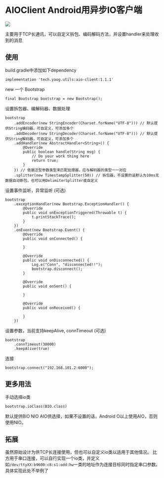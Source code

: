 # AIOClient Android用异步IO客户端
![](https://img.shields.io/bintray/v/mutoukenji/maven/aio-client)

主要用于TCP长通讯，可以自定义拆包、编码解码方法，并设置handler来处理收到的消息

## 使用
build.gradle中添加如下dependency
```
implementation 'tech.yaog.utils:aio-client:1.1.1'
```

new 一个 Bootstrap
```
final Bootstrap bootstrap = new Bootstrap();
```
设置拆包器、编解码器、数据处理
```
bootstrap
    .addEncoder(new StringEncoder(Charset.forName("UTF-8"))) // 默认提供String编码器，可自定义，可添加多个
    .addDecoder(new StringDecoder(Charset.forName("UTF-8"))) // 默认提供String解码器，可自定义，可添加多个
    .addHandler(new AbstractHandler<String>() {
        @Override
        public boolean handle(String msg) {
            // Do your work thing here
            return true;
        }
    }) // 依据泛型参数类型来匹配处理器，应与解码器的类型一一对应
    .splitter(new TimestampSplitter(50)) // 拆包器，不设置的话默认为10ms无数据自动断包，也可以用DelimiterSplitter或自定义
```
设置事件监听，异常监听 (可选)
```
bootstrap
    .exceptionHandler(new Bootstrap.ExceptionHandler() {
        @Override
        public void onExceptionTriggered(Throwable t) {
            t.printStackTrace();
        }
    })
    .onEvent(new Bootstrap.Event() {
        @Override
        public void onConnected() {

        }

        @Override
        public void onDisconnected() {
            Log.e("Conn", "disconnected!!");
            bootstrap.disconnect();
        }

        @Override
        public void onSent() {

        }

        @Override
        public void onReceived() {

        }
    })
```
设置参数，当前支持keepAlive, connTimeout (可选)
```
bootstrap
    .connTimeout(30000)
    .keepAlive(true)
```
连接
```
bootstrap.connect("192.168.101.2:6000");
```

## 更多用法
手动选择io类
```
bootstrap.ioClass(BIO.class)
```
默认提供BIO NIO AIO供选择，如果不设置的话，Android O以上使用AIO，否则使用NIO。

## 拓展
虽然原始设计为供TCP长连接使用，但也可以自定义io类以适用于其他情况。
比方用于串口连接，可以自行实现一个io类，并定义如`/dev/ttyXX:b9600:c8:s1:odd:hw`一类的地址作为连接目标同时指定串口参数。
具体实现此处不举例了
